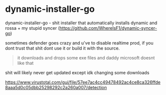 # dynamic-installer-go
 dynamic-installer-go - shit installer that automatically installs dynamic and rossa + my stupid syncer (https://github.com/WhereIsF1/dynamic-syncer-go)

sometimes defender goes crazy and u've to disable realtime prod, if you dont trust that shit dont use it or build it with the source.
> it downloads and drops some exe files and daddy microsoft doesnt like that

shit will likely never get updated except idk changing some downloads

https://www.virustotal.com/gui/file/57ee7ac4cc49478492ac4ce8ca326ffde8aaa5d0c05dbb25298292c2a260a007/detection
